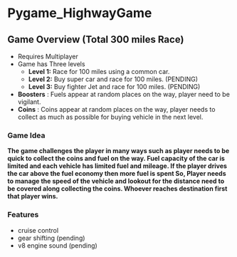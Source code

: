 # Pygame_HighwayGame

## Game Overview (Total 300 miles Race)

- Requires Multiplayer
- Game has Three levels
  - **Level 1:** Race for 100 miles using a common car.
  - **Level 2:** Buy super car and race for 100 miles. (PENDING)
  - **Level 3:** Buy fighter Jet and race for 100 miles. (PENDING)
- **Boosters** : Fuels appear at random places on the way, player need to be vigilant.
- **Coins** : Coins appear at random places on the way, player needs to collect as much as possible for buying vehicle in the next level.

### Game Idea

**The game challenges the player in many ways such as player needs to be quick to collect the coins and fuel on the way. Fuel capacity of the car is limited and each vehicle has limited fuel and mileage. If the player drives the car above the fuel economy then more fuel is spent So, Player needs to manage the speed of the vehicle and lookout for the distance need to be covered along collecting the coins. Whoever reaches destination first that player wins.** 

### Features

- cruise control 
- gear shifting (pending)
- v8 engine sound (pending)


